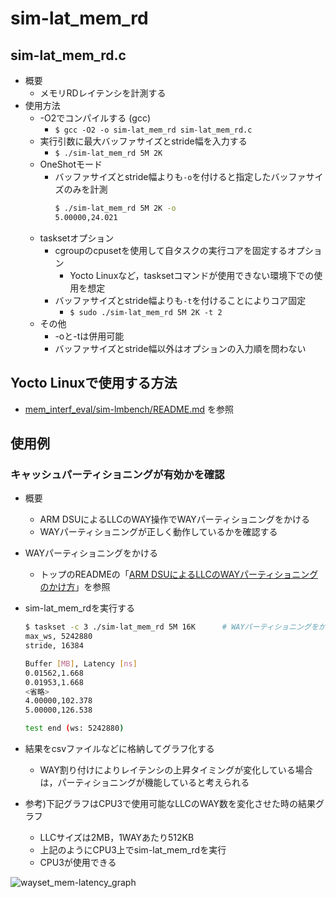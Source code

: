 # sim-lat_mem_rd

## sim-lat_mem_rd.c
- 概要
    - メモリRDレイテンシを計測する
- 使用方法
    - -O2でコンパイルする (gcc)
        - ``$ gcc -O2 -o sim-lat_mem_rd sim-lat_mem_rd.c ``
    - 実行引数に最大バッファサイズとstride幅を入力する
        - ``$ ./sim-lat_mem_rd 5M 2K``
    - OneShotモード
        - バッファサイズとstride幅よりも``-o``を付けると指定したバッファサイズのみを計測
            ```sh
            $ ./sim-lat_mem_rd 5M 2K -o
            5.00000,24.021
            ```
    - tasksetオプション
        - cgroupのcpusetを使用して自タスクの実行コアを固定するオプション
            - Yocto Linuxなど，tasksetコマンドが使用できない環境下での使用を想定
        - バッファサイズとstride幅よりも``-t``を付けることによりコア固定
            - ``$ sudo ./sim-lat_mem_rd 5M 2K -t 2``
    - その他
        - -oと-tは併用可能
        - バッファサイズとstride幅以外はオプションの入力順を問わない
## Yocto Linuxで使用する方法
- [mem_interf_eval/sim-lmbench/README.md](../README.md) を参照

## 使用例
### キャッシュパーティショニングが有効かを確認
- 概要
    - ARM DSUによるLLCのWAY操作でWAYパーティショニングをかける
    - WAYパーティショニングが正しく動作しているかを確認する
- WAYパーティショニングをかける
    -  トップのREADMEの「[ARM DSUによるLLCのWAYパーティショニングのかけ方](../../README.md/#arm-dsuによるllcのwayパーティショニングのかけ方)」を参照
- sim-lat_mem_rdを実行する
    ```sh
    $ taskset -c 3 ./sim-lat_mem_rd 5M 16K      # WAYパーティショニングをかけるためtaskset(-tでも可)
    max_ws, 5242880
    stride, 16384

    Buffer [MB], Latency [ns]
    0.01562,1.668
    0.01953,1.668
    <省略>
    4.00000,102.378
    5.00000,126.538

    test end (ws: 5242880)
    ```
- 結果をcsvファイルなどに格納してグラフ化する
    - WAY割り付けによりレイテンシの上昇タイミングが変化している場合は，パーティショニングが機能していると考えられる

- 参考)下記グラフはCPU3で使用可能なLLCのWAY数を変化させた時の結果グラフ
    - LLCサイズは2MB，1WAYあたり512KB
    - 上記のようにCPU3上でsim-lat_mem_rdを実行
    - CPU3が使用できる

![wayset_mem-latency_graph](https://private-user-images.githubusercontent.com/119314361/479981957-cdedc1e5-9ffd-4f23-867e-a621be77c8ab.png?jwt=eyJ0eXAiOiJKV1QiLCJhbGciOiJIUzI1NiJ9.eyJpc3MiOiJnaXRodWIuY29tIiwiYXVkIjoicmF3LmdpdGh1YnVzZXJjb250ZW50LmNvbSIsImtleSI6ImtleTUiLCJleHAiOjE3NTU2ODk2MjcsIm5iZiI6MTc1NTY4OTMyNywicGF0aCI6Ii8xMTkzMTQzNjEvNDc5OTgxOTU3LWNkZWRjMWU1LTlmZmQtNGYyMy04NjdlLWE2MjFiZTc3YzhhYi5wbmc_WC1BbXotQWxnb3JpdGhtPUFXUzQtSE1BQy1TSEEyNTYmWC1BbXotQ3JlZGVudGlhbD1BS0lBVkNPRFlMU0E1M1BRSzRaQSUyRjIwMjUwODIwJTJGdXMtZWFzdC0xJTJGczMlMkZhd3M0X3JlcXVlc3QmWC1BbXotRGF0ZT0yMDI1MDgyMFQxMTI4NDdaJlgtQW16LUV4cGlyZXM9MzAwJlgtQW16LVNpZ25hdHVyZT05NmQzNzZhYjAwODY4OTZhOWYxZDg4YjQ3ODgyNjQzNmVhOWJkNmZhOTNhZjQxZDk5YzMzODc4YWZmYTA3ODdmJlgtQW16LVNpZ25lZEhlYWRlcnM9aG9zdCJ9.ua1mxCxsk--zg87wc9q6rAnVOgzwvF3MVqseSUAa4IY)
